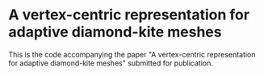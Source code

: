A vertex-centric representation for adaptive diamond-kite meshes
================================================================

This is the code accompanying the paper "A vertex-centric representation for adaptive diamond-kite meshes" submitted for publication.

